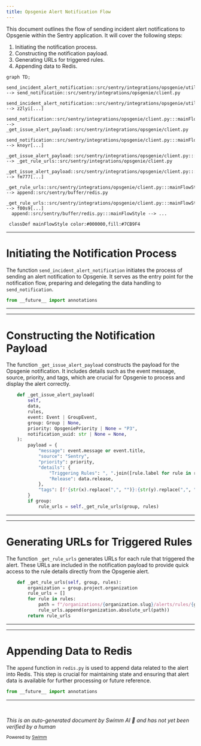```yaml
---
title: Opsgenie Alert Notification Flow
---
```

This document outlines the flow of sending incident alert notifications to Opsgenie within the Sentry application. It will cover the following steps:

1. Initiating the notification process.
2. Constructing the notification payload.
3. Generating URLs for triggered rules.
4. Appending data to Redis.

```mermaid
graph TD;
  send_incident_alert_notification::src/sentry/integrations/opsgenie/utils.py:::mainFlowStyle --> send_notification::src/sentry/integrations/opsgenie/client.py
  send_incident_alert_notification::src/sentry/integrations/opsgenie/utils.py:::mainFlowStyle --> z2lyi[...]
  send_notification::src/sentry/integrations/opsgenie/client.py:::mainFlowStyle --> _get_issue_alert_payload::src/sentry/integrations/opsgenie/client.py
  send_notification::src/sentry/integrations/opsgenie/client.py:::mainFlowStyle --> knoyr[...]
  _get_issue_alert_payload::src/sentry/integrations/opsgenie/client.py:::mainFlowStyle --> _get_rule_urls::src/sentry/integrations/opsgenie/client.py
  _get_issue_alert_payload::src/sentry/integrations/opsgenie/client.py:::mainFlowStyle --> fm777[...]
  _get_rule_urls::src/sentry/integrations/opsgenie/client.py:::mainFlowStyle --> append::src/sentry/buffer/redis.py
  _get_rule_urls::src/sentry/integrations/opsgenie/client.py:::mainFlowStyle --> f00s9[...]
  append::src/sentry/buffer/redis.py:::mainFlowStyle --> ...

 classDef mainFlowStyle color:#000000,fill:#7CB9F4
```

<SwmSnippet path="/src/sentry/integrations/opsgenie/utils.py" line="1">

---

# Initiating the Notification Process

The function `send_incident_alert_notification` initiates the process of sending an alert notification to Opsgenie. It serves as the entry point for the notification flow, preparing and delegating the data handling to `send_notification`.

```python
from __future__ import annotations
```

---

</SwmSnippet>

<SwmSnippet path="/src/sentry/integrations/opsgenie/client.py" line="52">

---

# Constructing the Notification Payload

The function `_get_issue_alert_payload` constructs the payload for the Opsgenie notification. It includes details such as the event message, source, priority, and tags, which are crucial for Opsgenie to process and display the alert correctly.

```python
    def _get_issue_alert_payload(
        self,
        data,
        rules,
        event: Event | GroupEvent,
        group: Group | None,
        priority: OpsgeniePriority | None = "P3",
        notification_uuid: str | None = None,
    ):
        payload = {
            "message": event.message or event.title,
            "source": "Sentry",
            "priority": priority,
            "details": {
                "Triggering Rules": ", ".join([rule.label for rule in rules]),
                "Release": data.release,
            },
            "tags": [f'{str(x).replace(",", "")}:{str(y).replace(",", "")}' for x, y in event.tags],
        }
        if group:
            rule_urls = self._get_rule_urls(group, rules)
```

---

</SwmSnippet>

<SwmSnippet path="/src/sentry/integrations/opsgenie/client.py" line="44">

---

# Generating URLs for Triggered Rules

The function `_get_rule_urls` generates URLs for each rule that triggered the alert. These URLs are included in the notification payload to provide quick access to the rule details directly from the Opsgenie alert.

```python
    def _get_rule_urls(self, group, rules):
        organization = group.project.organization
        rule_urls = []
        for rule in rules:
            path = f"/organizations/{organization.slug}/alerts/rules/{group.project.slug}/{rule.id}/details/"
            rule_urls.append(organization.absolute_url(path))
        return rule_urls
```

---

</SwmSnippet>

<SwmSnippet path="/src/sentry/buffer/redis.py" line="1">

---

# Appending Data to Redis

The `append` function in `redis.py` is used to append data related to the alert into Redis. This step is crucial for maintaining state and ensuring that alert data is available for further processing or future reference.

```python
from __future__ import annotations
```

---

</SwmSnippet>

&nbsp;

*This is an auto-generated document by Swimm AI 🌊 and has not yet been verified by a human*

<SwmMeta version="3.0.0" repo-id="Z2l0aHViJTNBJTNBc2VudHJ5JTNBJTNBZ2V0c2VudHJ5" repo-name="sentry"><sup>Powered by [Swimm](/)</sup></SwmMeta>
